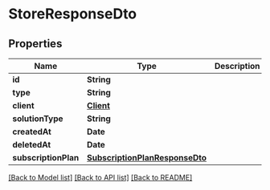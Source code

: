 # StoreResponseDto

## Properties
Name | Type | Description | Notes
------------ | ------------- | ------------- | -------------
**id** | **String** |  | 
**type** | **String** |  | 
**client** | [**Client**](Client.md) |  | 
**solutionType** | **String** |  | 
**createdAt** | **Date** |  | 
**deletedAt** | **Date** |  | 
**subscriptionPlan** | [**SubscriptionPlanResponseDto**](SubscriptionPlanResponseDto.md) |  | 

[[Back to Model list]](../README.md#documentation-for-models) [[Back to API list]](../README.md#documentation-for-api-endpoints) [[Back to README]](../README.md)


